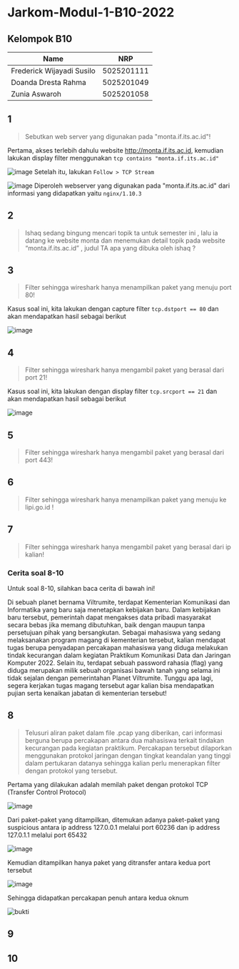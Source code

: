 # Jarkom-Modul-1-B10-2022

## Kelompok B10
| Name                      | NRP        | 
| ------------------------- | ---------- |
| Frederick Wijayadi Susilo | 5025201111 |
| Doanda Dresta Rahma       | 5025201049 |
| Zunia Aswaroh             | 5025201058 |

## 1
> Sebutkan web server yang digunakan pada "monta.if.its.ac.id"! 

Pertama, akses terlebih dahulu website http://monta.if.its.ac.id, kemudian lakukan display filter menggunakan `tcp contains "monta.if.its.ac.id"`

![image](https://user-images.githubusercontent.com/67154280/191028336-49bb3a43-4e3c-4b14-b3ed-ed307957eced.png)
Setelah itu, lakukan `Follow > TCP Stream`

![image](https://user-images.githubusercontent.com/67154280/191028414-aa5d941a-a1a2-4ce4-ade8-45463fe8bdc4.png)
Diperoleh webserver yang digunakan pada "monta.if.its.ac.id" dari informasi yang didapatkan yaitu `nginx/1.10.3`

## 2
> Ishaq sedang bingung mencari topik ta untuk semester ini , lalu ia datang ke website monta dan menemukan detail topik pada website “monta.if.its.ac.id” , judul TA apa yang dibuka oleh ishaq ?

## 3
> Filter sehingga wireshark hanya menampilkan paket yang menuju port 80!

Kasus soal ini, kita lakukan dengan capture filter `tcp.dstport == 80` dan akan mendapatkan hasil sebagai berikut

![image](https://user-images.githubusercontent.com/67154280/191031218-18699a9f-1798-4935-b4a8-ec212a29cbfb.png)

## 4
> Filter sehingga wireshark hanya mengambil paket yang berasal dari port 21!

Kasus soal ini, kita lakukan dengan display filter `tcp.srcport == 21` dan akan mendapatkan hasil sebagai berikut

![image](https://user-images.githubusercontent.com/67154280/191030656-a4fa7858-c8c8-4d4a-a0ad-36d5b0181df7.png)

## 5
> Filter sehingga wireshark hanya mengambil paket yang berasal dari port 443!

## 6
> Filter sehingga wireshark hanya menampilkan paket yang menuju ke lipi.go.id !


## 7
> Filter sehingga wireshark hanya mengambil paket yang berasal dari ip kalian!

### Cerita soal 8-10
Untuk soal 8-10, silahkan baca cerita di bawah ini!

Di sebuah planet bernama Viltrumite, terdapat Kementerian Komunikasi dan Informatika yang baru saja menetapkan kebijakan baru. Dalam kebijakan baru tersebut, pemerintah dapat mengakses data pribadi masyarakat secara bebas jika memang dibutuhkan, baik dengan maupun tanpa persetujuan pihak yang bersangkutan. Sebagai mahasiswa yang sedang melaksanakan program magang di kementerian tersebut, kalian mendapat tugas berupa penyadapan percakapan mahasiswa yang diduga melakukan tindak kecurangan dalam kegiatan Praktikum Komunikasi Data dan Jaringan Komputer 2022. Selain itu, terdapat sebuah password rahasia (flag) yang diduga merupakan milik sebuah organisasi bawah tanah yang selama ini tidak sejalan dengan pemerintahan Planet Viltrumite. Tunggu apa lagi, segera kerjakan tugas magang tersebut agar kalian bisa mendapatkan pujian serta kenaikan jabatan di kementerian tersebut!


## 8
> Telusuri aliran paket dalam file .pcap yang diberikan, cari informasi berguna berupa percakapan antara dua mahasiswa terkait tindakan kecurangan pada kegiatan praktikum. Percakapan tersebut dilaporkan menggunakan protokol jaringan dengan tingkat keandalan yang tinggi dalam pertukaran datanya sehingga kalian perlu menerapkan filter dengan protokol yang tersebut.

Pertama yang dilakukan adalah memilah paket dengan protokol TCP (Transfer Control Protocol)

![image](https://user-images.githubusercontent.com/66405353/191034048-7a849aaf-1c3e-4d9e-854f-e9d4825b7ddd.png)

Dari paket-paket yang ditampilkan, ditemukan adanya paket-paket yang suspicious antara ip address 127.0.0.1 melalui port 60236 dan ip address 127.0.1.1 melalui port 65432

![image](https://user-images.githubusercontent.com/66405353/191034174-c7da38ef-0c29-495a-8a42-1f12928af47a.png)

Kemudian ditampilkan hanya paket yang ditransfer antara kedua port tersebut

![image](https://user-images.githubusercontent.com/66405353/191035982-df74f548-98ea-44e0-a09b-abe30ccdb705.png)

Sehingga didapatkan percakapan penuh antara kedua oknum

![bukti](https://user-images.githubusercontent.com/66405353/191038482-0e3a4621-831d-4740-96b4-686d5622abe9.png)

## 9
> 

## 10
> 
